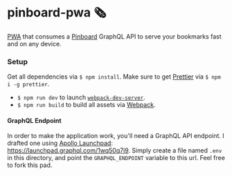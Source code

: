 # pinboard-pwa 🗞

[PWA](https://developers.google.com/web/progressive-web-apps/) that consumes a [Pinboard](https://pinboard.in/) GraphQL API to serve your bookmarks fast and on any device.

### Setup

Get all dependencies via `$ npm install`. Make sure to get [Prettier](https://github.com/prettier/prettier) via `$ npm i -g prettier`.

* `$ npm run dev` to launch [`webpack-dev-server`](https://github.com/webpack/webpack-dev-server).
* `$ npm run build` to build all assets via [Webpack](https://webpack.js.org/).

#### GraphQL Endpoint

In order to make the application work, you'll need a GraphQL API endpoint. I drafted one using [Apollo Launchpad](https://launchpad.graphql.com/): https://launchpad.graphql.com/1wq50q7j9. Simply create a file named `.env` in this directory, and point the `GRAPHQL_ENDPOINT` variable to this url. Feel free to fork this pad.
